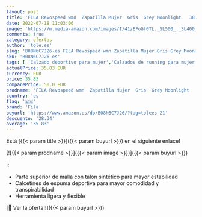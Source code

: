 ```yaml
---
layout: post
title: 'FILA Revospeed wmn  Zapatilla Mujer  Gris  Grey Moonlight   38 EU'
date: 2022-07-18 11:03:06
image: 'https://m.media-amazon.com/images/I/41zEFoGf0TL._SL500_._SL400_.jpg'
comments: true
category: ofertas
author: 'tole.es'
slug: 'B08N6C7J26-es FILA Revospeed wmn Zapatilla Mujer Gris Grey Moonlight 38 EU'
sku: 'B08N6C7J26-es'
tags: [ 'Calzado deportivo para mujer','Calzados de running para mujer','Calzados para correr en asfalto para mujer','Zapatillas casual para mujer','Zapatillas y calzado deportivo para mujer','Zapatos','Zapatos para mujer','Zapatos y complementos','fila','zapatilla','🇪🇸', ]
actualPrice: 35.83 EUR
currency: EUR
price: 35.83
comparePrice: 50.0 EUR
prodname: 'FILA Revospeed wmn  Zapatilla Mujer  Gris  Grey Moonlight   38 EU'
country: 'es'
flag: '🇪🇸'
brand: 'Fila'
buyurl: 'https://www.amazon.es/dp/B08N6C7J26/?tag=tolees-21'
descuento: '28.34'
average: '35.83'
---
```


Está [{{< param title >}}]({{< param buyurl >}}) en el siguiente enlace!

[![{{< param prodname >}}]({{< param image >}})]({{< param buyurl >}})

ℹ️:

- Parte superior de malla con talón sintético para mayor estabilidad
- Calcetines de espuma deportiva para mayor comodidad y transpirabilidad
- Herramienta ligera y flexible

[🛒 Ver la oferta!!]({{< param buyurl >}})
